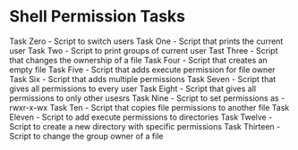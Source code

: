 # Shell Permission Tasks
Task Zero - Script to switch users
Task One - Script that prints the current user
Task Two - Script to print groups of current user
Tast Three - Script that changes the ownership of a file
Task Four - Script that creates an empty file
Task Five - Script that adds execute permission for file owner
Task Six - Script that adds multiple permissions
Task Seven - Script that gives all permissions to every user
Task Eight - Script that gives all permissions to only other usesrs
Task Nine - Script to set permissions as -rwxr-x-wx
Task Ten - Script that copies file permissions to another file
Task Eleven - Script to add execute permissions to directories
Task Twelve - Script to create a new directory with specific permissions
Task Thirteen - Script to change the group owner of a file
